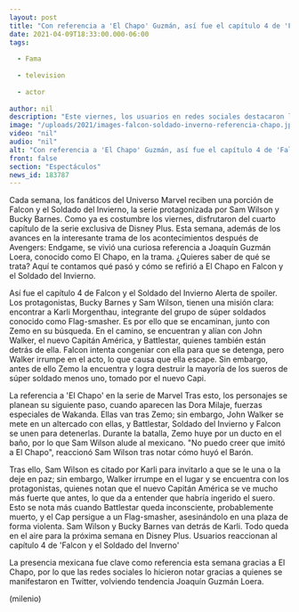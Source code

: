 ```yaml
---
layout: post
title: "Con referencia a 'El Chapo' Guzmán, así fue el capítulo 4 de 'Falcon y el Soldado del Inverno'"
date: 2021-04-09T18:33:00.000-06:00
tags:
  
  - Fama
  
  - television
  
  - actor
  
author: nil
description: "Este viernes, los usuarios en redes sociales destacaron la referencia a 'El Chapo' Guzmán como parte de 'Falcon y el Soldado del Inverno', la serie de Marvel que se transmite por Disney Plus. "
image: "/uploads/2021/images-falcon-soldado-inverno-referencia-chapo.jpg"
video: "nil"
audio: "nil"
alt: "Con referencia a 'El Chapo' Guzmán, así fue el capítulo 4 de 'Falcon y el Soldado del Inverno'"
front: false
section: "Espectáculos"
news_id: 183787
---
```


Cada semana, los fanáticos del Universo Marvel reciben una porción de Falcon y el Soldado del Invierno, la serie protagonizada por Sam Wilson y Bucky Barnes. Como ya es costumbre los viernes, disfrutaron del cuarto capítulo de la serie exclusiva de Disney Plus. Esta semana, además de los avances en la interesante trama de los acontecimientos después de Avengers: Endgame, se vivió una curiosa referencia a Joaquín Guzmán Loera, conocido como El Chapo, en la trama. ¿Quieres saber de qué se trata? Aquí te contamos qué pasó y cómo se refirió a El Chapo en Falcon y el Soldado del Invierno. 

Así fue el capítulo 4 de Falcon y el Soldado del Invierno Alerta de spoiler. Los protagonistas, Bucky Barnes y Sam Wilson, tienen una misión clara: encontrar a Karli Morgenthau, integrante del grupo de súper soldados conocido como Flag-smasher. Es por ello que se encaminan, junto con Zemo en su búsqueda. En el camino, se encuentran y alían con John Walker, el nuevo Capitán América, y Battlestar, quienes también están detrás de ella. Falcon intenta congeniar con ella para que se detenga, pero Walker irrumpe en el acto, lo que causa que ella escape. Sin embargo, antes de ello Zemo la encuentra y logra destruir la mayoría de los sueros de súper soldado menos uno, tomado por el nuevo Capi. 

La referencia a 'El Chapo' en la serie de Marvel Tras esto, los personajes se planean su siguiente paso, cuando aparecen las Dora Milaje, fuerzas especiales de Wakanda. Ellas van tras Zemo; sin embargo, John Walker se mete en un altercado con ellas, y Battlestar, Soldado del Invierno y Falcon se unen para detenerlas. Durante la batalla, Zemo huye por un ducto en el baño, por lo que Sam Wilson alude al mexicano. "No puedo creer que imitó a El Chapo", reaccionó Sam Wilson tras notar cómo huyó el Barón. 

Tras ello, Sam Wilson es citado por Karli para invitarlo a que se le una o la deje en paz; sin embargo, Walker irrumpe en el lugar y se encuentra con los protagonistas, quienes notan que el nuevo Capitán América se ve mucho más fuerte que antes, lo que da a entender que habría ingerido el suero.  Esto se nota más cuando Battlestar queda inconsciente, probablemente muerto, y el Cap persigue a un Flag-smasher, asesinándolo en una plaza de forma violenta. Sam Wilson y Bucky Barnes van detrás de Karli. Todo queda en el aire para la próxima semana en Disney Plus. Usuarios reaccionan al capítulo 4 de 'Falcon y el Soldado del Inverno' 

La presencia mexicana fue clave como referencia esta semana gracias a El Chapo, por lo que las redes sociales lo hicieron notar gracias a quienes se manifestaron en Twitter, volviendo tendencia Joaquín Guzmán Loera. 

(milenio)